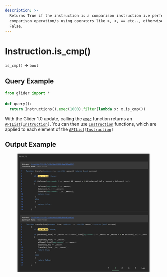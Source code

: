 ```yaml
---
description: >-
  Returns True if the instruction is a comparison instruction i.e performing
  comparison operation/s using operators like >, <, == etc.., otherwise returns
  False.
---
```


# Instruction.is\_cmp()

`is_cmp()` -> `bool`

## Query Example

```python
from glider import *

def query():
  return Instructions().exec(1000).filter(lambda x: x.is_cmp())
```

With the Glider 1.0 update, calling the [`exec`](../instructions/instructions.exec.md) function returns an [`APIList`](../iterables/apilist.md)`[`[`Instruction`](./)`]`. You can then use [`Instruction`](./) functions, which are applied to each element of the [`APIList`](../iterables/apilist.md)`[`[`Instruction`](./)`]`

## Output Example

<figure><img src="../../.gitbook/assets/image (4) (1) (1).png" alt=""><figcaption></figcaption></figure>
